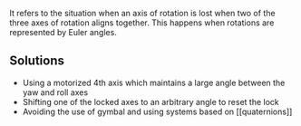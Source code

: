It refers to the situation when an axis of rotation is lost when two of the three axes of rotation aligns together. This happens when rotations are represented by Euler angles.

## Solutions

- Using a motorized 4th axis which maintains a large angle between the yaw and roll axes
- Shifting one of the locked axes to an arbitrary angle to reset the lock
- Avoiding the use of gymbal and using systems based on [[quaternions]]